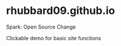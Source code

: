 rhubbard09.github.io
====================


Spark: Open Source Change

Clickable demo for basic site functions
